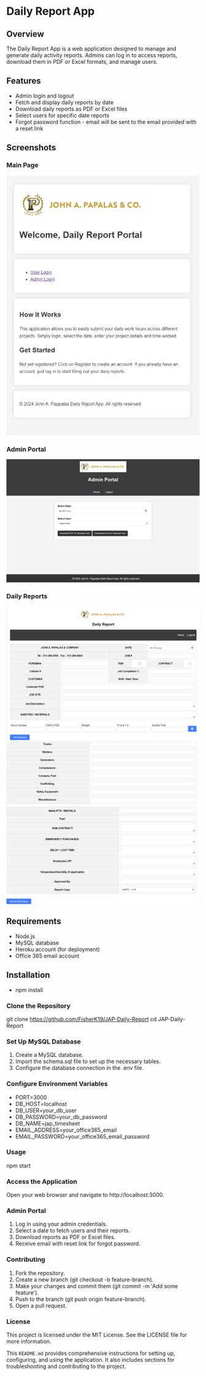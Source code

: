 # Daily Report App

## Overview
The Daily Report App is a web application designed to manage and generate daily activity reports. Admins can log in to access reports, download them in PDF or Excel formats, and manage users.

## Features
- Admin login and logout
- Fetch and display daily reports by date
- Download daily reports as PDF or Excel files
- Select users for specific date reports
- Forgot password function - email will be sent to the email provided with a reset link
## Screenshots
### Main Page
![Main Page](assets/images/main-page.png)

### Admin Portal
![Admin Portal](assets/images/admin%20portal.png)

### Daily Reports
![Daily Reports](assets/images/daily%20report.png)
![Daily Reports](assets/images/daily%20report%202.png)
## Requirements
- Node.js
- MySQL database
- Heroku account (for deployment)
- Office 365 email account 

## Installation
- npm install

### Clone the Repository
git clone https://github.com/FisherK19/JAP-Daily-Report
cd JAP-Daily-Report

### Set Up MySQL Database
1. Create a MySQL database.
2. Import the schema.sql file to set up the necessary tables.
3. Configure the database connection in the .env file.


### Configure Environment Variables
- PORT=3000
- DB_HOST=localhost
- DB_USER=your_db_user
- DB_PASSWORD=your_db_password
- DB_NAME=jap_timesheet
- EMAIL_ADDRESS=your_office365_email
- EMAIL_PASSWORD=your_office365_email_password

### Usage
npm start


### Access the Application
Open your web browser and navigate to http://localhost:3000.

### Admin Portal
1. Log in using your admin credentials.
2. Select a date to fetch users and their reports.
3. Download reports as PDF or Excel files.
4. Receive email with reset link for forgot password.

### Contributing
1. Fork the repository.
2. Create a new branch (git checkout -b feature-branch).
3. Make your changes and commit them (git commit -m 'Add some feature').
4. Push to the branch (git push origin feature-branch).
5. Open a pull request.



### License
This project is licensed under the MIT License. See the LICENSE file for more information.


This `README.md` provides comprehensive instructions for setting up, configuring, and using the application. It also includes sections for troubleshooting and contributing to the project.
